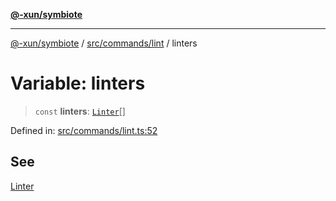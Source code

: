 [**@-xun/symbiote**](../../../../README.md)

***

[@-xun/symbiote](../../../../README.md) / [src/commands/lint](../README.md) / linters

# Variable: linters

> `const` **linters**: [`Linter`](../enumerations/Linter.md)[]

Defined in: [src/commands/lint.ts:52](https://github.com/Xunnamius/symbiote/blob/ea9edf73ee9a095bf3bea5793333d39906fa49d1/src/commands/lint.ts#L52)

## See

[Linter](../enumerations/Linter.md)
